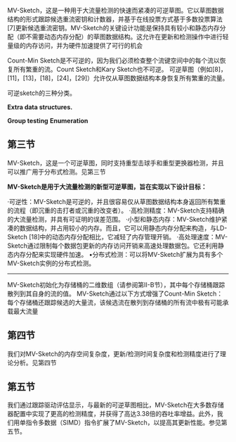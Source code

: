 MV-Sketch，这是一种用于大流量检测的快速而紧凑的可逆草图。它以草图数据结构的形式跟踪候选重流密钥和计数器，并基于在线投票方式基于多数投票算法[7]更新候选重流密钥。MV-Sketch的关键设计功能是保持具有较小和静态内存分配（即不需要动态内存分配）的草图数据结构。这允许在更新和检测操作中进行轻量级的内存访问，并为硬件加速提供了可行的机会

Count-Min Sketch是不可逆的，因为我们必须检查整个流键空间中的每个流以恢复所有繁重的流。Count Sketch和Kary Sketch也不可逆。
可逆草图（例如[8]，[11]，[13]，[18]，[24]，[29]）允许仅从草图数据结构本身恢复所有繁重的流量。



可逆sketch的三种分类。

**Extra data structures.**

**Group testing**
**Enumeration**



## 第三节

MV-Sketch，这是一个可逆草图，同时支持重型击球手和重型更换器检测，并且可以推广用于分布式检测。见第三节



**MV-Sketch是用于大流量检测的新型可逆草图，旨在实现以下设计目标：**

·可逆性：MV-Sketch是可逆的，并且很容易仅从草图数据结构本身返回所有繁重的流程（即沉重的击打者或沉重的改变者）。
·高检测精度：MV-Sketch支持精确的大流量检测，并具有可证明的误差范围。
·小型和静态内存：MV-Sketch维护紧凑的数据结构，并占用较小的内存。而且，它可以用静态内存分配来构造，与LD-Sketch [18]中的动态内存分配相比，它减轻了内存管理开销。
·高处理速度：MV-Sketch通过限制每个数据包更新的内存访问开销来高速处理数据包。它还利用静态内存分配来实现硬件加速。
•分布式检测：可以将MV-Sketch扩展为具有多个MV-Sketch实例的分布式检测。



---

MV-Sketch初始化为存储桶的二维数组（请参阅第II-B节），其中每个存储桶跟踪散列到其自身的流的值。 MV-Sketch通过以下方式增强了Count-Min Sketch：每个存储桶还跟踪候选的大量流，该候选流在散列到存储桶的所有流中极有可能承载最大流量

## 第四节

我们对MV-Sketch的内存空间复杂度，更新/检测时间复杂度和检测精度进行了理论分析。见第四节

## 第五节

我们通过跟踪驱动评估显示，与最新的可逆草图相比，MV-Sketch在大多数存储器配置中实现了更高的检测精度，并获得了高达3.38倍的吞吐率增益。此外，我们用单指令多数据（SIMD）指令扩展了MV-Sketch，以提高其更新性能。参见第五节。